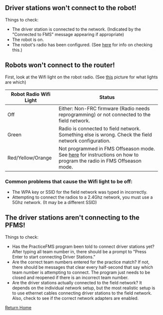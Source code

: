 ## Driver stations won't connect to the robot!
Things to check:
- The driver station is connected to the network. (Indicated by the "Connected to FMS" message appearing if appropriate)
- The robot is on.
- The robot's radio has been configured. (See [here](Troubleshooting.md#robots-wont-connect-to-the-router) for info on checking this.)

## Robots won't connect to the router!
First, look at the Wifi light on the robot radio. (See [this](https://docs.wpilib.org/en/latest/docs/getting-started/getting-started-frc-control-system/radio-programming.html#programmed-configuration) picture for what lights are which)

| Robot Radio Wifi Light | Status
|---|---|
| Off | Either: Non-FRC firmware (Radio needs reprogramming) or not connected to the field network. |
| Green | Radio is connected to field network. Something else is wrong. Check the field network configuration. |
| Red/Yellow/Orange | Not programmed in FMS Offseason mode. See [here](Quickstart.md#step-3-program-robot-radios) for instructions on how to program the radio in FMS Offseason mode. |

### Common problems that cause the Wifi light to be off:
* The WPA key or SSID for the field network was typed in incorrectly.
* Attempting to connect the radios to a 2.4Ghz network, you must use a 5Ghz network. (It may be a different SSID)

## The driver stations aren't connecting to the PFMS!
Things to check:
* Has the PracticeFMS program been told to connect driver stations yet? After typing all team number in, there should be a prompt to "Press Enter to start connecting Driver Stations."
* Are the correct team numbers entered for the practice match? If not, there should be messages that clear every half-second that say which team number is attempting to connect. The program just needs to be closed and reopened if there is an incorrect team number.
* Are the driver stations actually connected to the field network? It depends on the individual network setup, but the most realistic setup is to use ethernet cables connecting driver stations to the field network. Also, check to see if the correct network adapters are enabled.

[Return Home](index.md)
